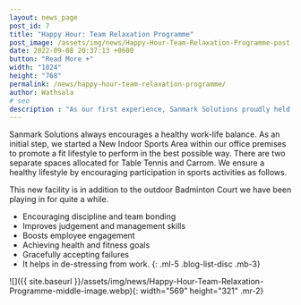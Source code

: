 ```yaml
---
layout: news_page 
post_id: 7
title: "Happy Hour: Team Relaxation Programme"
post_image: /assets/img/news/Happy-Hour-Team-Relaxation-Programme-post-image.webp
date: 2022-09-08 20:37:13 +0600
button: "Read More +"
width: "1024"
height: "768"
permalink: /news/happy-hour-team-relaxation-programme/
author: Wathsala
# seo
description : "As our first experience, Sanmark Solutions proudly held a Leadership Development Programme on the 22nd of October."
---
```


Sanmark Solutions always encourages a healthy work-life balance. As an initial step, we started a New Indoor Sports Area within our office premises to promote a fit lifestyle to perform in the best possible way. There are two separate spaces allocated for Table Tennis and Carrom. We ensure a healthy lifestyle by encouraging participation in sports activities as follows.

This new facility is in addition to the outdoor Badminton Court we have been playing in for quite a while.

- Encouraging discipline and team bonding
- Improves judgement and management skills
- Boosts employee engagement
- Achieving health and fitness goals
- Gracefully accepting failures
- It helps in de-stressing from work.
{: .ml-5 .blog-list-disc .mb-3}

![]({{ site.baseurl }}/assets/img/news/Happy-Hour-Team-Relaxation-Programme-middle-image.webp){: width="569" height="321" .mr-2}
